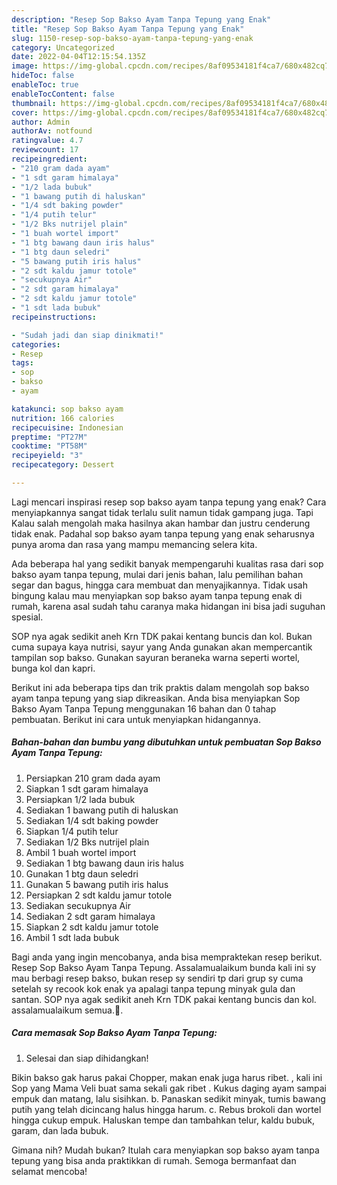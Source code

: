 ```yaml
---
description: "Resep Sop Bakso Ayam Tanpa Tepung yang Enak"
title: "Resep Sop Bakso Ayam Tanpa Tepung yang Enak"
slug: 1150-resep-sop-bakso-ayam-tanpa-tepung-yang-enak
category: Uncategorized
date: 2022-04-04T12:15:54.135Z
image: https://img-global.cpcdn.com/recipes/8af09534181f4ca7/680x482cq70/sop-bakso-ayam-tanpa-tepung-foto-resep-utama.jpg
hideToc: false
enableToc: true
enableTocContent: false
thumbnail: https://img-global.cpcdn.com/recipes/8af09534181f4ca7/680x482cq70/sop-bakso-ayam-tanpa-tepung-foto-resep-utama.jpg
cover: https://img-global.cpcdn.com/recipes/8af09534181f4ca7/680x482cq70/sop-bakso-ayam-tanpa-tepung-foto-resep-utama.jpg
author: Admin
authorAv: notfound
ratingvalue: 4.7
reviewcount: 17
recipeingredient:
- "210 gram dada ayam"
- "1 sdt garam himalaya"
- "1/2 lada bubuk"
- "1 bawang putih di haluskan"
- "1/4 sdt baking powder"
- "1/4 putih telur"
- "1/2 Bks nutrijel plain"
- "1 buah wortel import"
- "1 btg bawang daun iris halus"
- "1 btg daun seledri"
- "5 bawang putih iris halus"
- "2 sdt kaldu jamur totole"
- "secukupnya Air"
- "2 sdt garam himalaya"
- "2 sdt kaldu jamur totole"
- "1 sdt lada bubuk"
recipeinstructions:

- "Sudah jadi dan siap dinikmati!"
categories:
- Resep
tags:
- sop
- bakso
- ayam

katakunci: sop bakso ayam 
nutrition: 166 calories
recipecuisine: Indonesian
preptime: "PT27M"
cooktime: "PT58M"
recipeyield: "3"
recipecategory: Dessert

---
```



Lagi mencari inspirasi resep sop bakso ayam tanpa tepung yang enak? Cara menyiapkannya sangat tidak terlalu sulit namun tidak gampang juga. Tapi Kalau salah mengolah maka hasilnya akan hambar dan justru cenderung tidak enak. Padahal sop bakso ayam tanpa tepung yang enak seharusnya punya aroma dan rasa yang mampu memancing selera kita.


Ada beberapa hal yang sedikit banyak mempengaruhi kualitas rasa dari sop bakso ayam tanpa tepung, mulai dari jenis bahan, lalu pemilihan bahan segar dan bagus, hingga cara membuat dan menyajikannya. Tidak usah bingung kalau mau menyiapkan sop bakso ayam tanpa tepung enak di rumah, karena asal sudah tahu caranya maka hidangan ini bisa jadi suguhan spesial.

SOP nya agak sedikit aneh Krn TDK pakai kentang buncis dan kol. Bukan cuma supaya kaya nutrisi, sayur yang Anda gunakan akan mempercantik tampilan sop bakso. Gunakan sayuran beraneka warna seperti wortel, bunga kol dan kapri.


Berikut ini ada beberapa tips dan trik praktis dalam mengolah sop bakso ayam tanpa tepung yang siap dikreasikan. Anda bisa menyiapkan Sop Bakso Ayam Tanpa Tepung menggunakan 16 bahan dan 0 tahap pembuatan. Berikut ini cara untuk menyiapkan hidangannya.

<!--inarticleads1-->

##### Bahan-bahan dan bumbu yang dibutuhkan untuk pembuatan Sop Bakso Ayam Tanpa Tepung:

1. Persiapkan 210 gram dada ayam
1. Siapkan 1 sdt garam himalaya
1. Persiapkan 1/2 lada bubuk
1. Sediakan 1 bawang putih di haluskan
1. Sediakan 1/4 sdt baking powder
1. Siapkan 1/4 putih telur
1. Sediakan 1/2 Bks nutrijel plain
1. Ambil 1 buah wortel import
1. Sediakan 1 btg bawang daun iris halus
1. Gunakan 1 btg daun seledri
1. Gunakan 5 bawang putih iris halus
1. Persiapkan 2 sdt kaldu jamur totole
1. Sediakan secukupnya Air
1. Sediakan 2 sdt garam himalaya
1. Siapkan 2 sdt kaldu jamur totole
1. Ambil 1 sdt lada bubuk


Bagi anda yang ingin mencobanya, anda bisa mempraktekan resep berikut. Resep Sop Bakso Ayam Tanpa Tepung. Assalamualaikum bunda kali ini sy mau berbagi resep bakso, bukan resep sy sendiri tp dari grup sy cuma setelah sy recook kok enak ya apalagi tanpa tepung minyak gula dan santan. SOP nya agak sedikit aneh Krn TDK pakai kentang buncis dan kol. assalamualaikum semua.🥰. 

<!--inarticleads2-->

##### Cara memasak Sop Bakso Ayam Tanpa Tepung:


1. Selesai dan siap dihidangkan!

Bikin bakso gak harus pakai Chopper, makan enak juga harus ribet. , kali ini Sop yang Mama Veli buat sama sekali gak ribet . Kukus daging ayam sampai empuk dan matang, lalu sisihkan. b. Panaskan sedikit minyak, tumis bawang putih yang telah dicincang halus hingga harum. c. Rebus brokoli dan wortel hingga cukup empuk. Haluskan tempe dan tambahkan telur, kaldu bubuk, garam, dan lada bubuk. 

Gimana nih? Mudah bukan? Itulah cara menyiapkan sop bakso ayam tanpa tepung yang bisa anda praktikkan di rumah. Semoga bermanfaat dan selamat mencoba!

